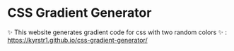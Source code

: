 # CSS Gradient Generator
✨ This website generates gradient code for css with two random colors ✨ : https://kyrstr1.github.io/css-gradient-generator/

